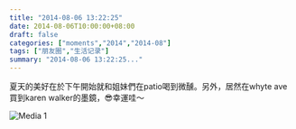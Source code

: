```yaml
---
title: "2014-08-06 13:22:25"
date: 2014-08-06T10:00:00+08:00
draft: false
categories: ["moments","2014","2014-08"]
tags: ["朋友圈","生活记录"]
summary: "2014-08-06 13:22:25..."
---
```


夏天的美好在於下午開始就和姐妹們在patio喝到微醺。另外，居然在whyte ave買到karen walker的墨鏡，😎幸運哇～

![Media 1](/Moments/photos/2014-08-06/201408061322250.jpg)

